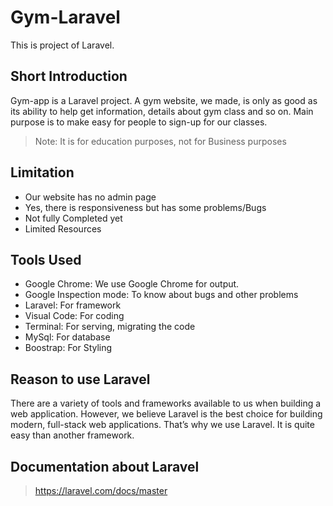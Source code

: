 # Gym-Laravel

This is project of Laravel.

## Short Introduction

Gym-app is a Laravel project. A gym website, we made, is only as good as its ability to help get information, details about gym class and so on. Main purpose is to make easy for people to sign-up for our classes.

> Note: It is for education purposes, not for Business purposes

## Limitation

- Our website has no admin page
- Yes, there is responsiveness but has some problems/Bugs
- Not fully Completed yet
- Limited Resources

## Tools Used 

- Google Chrome: We use Google Chrome for output.
- Google Inspection mode: To know about bugs and other problems
- Laravel: For framework
- Visual Code: For coding
- Terminal: For serving, migrating the code
- MySql: For database
- Boostrap: For Styling

## Reason to use Laravel

There are a variety of tools and frameworks available to us when building a web application. However, we believe Laravel is the best choice for building modern, full-stack web applications. That’s why we use Laravel. It is quite easy than another framework.

## Documentation about Laravel

> https://laravel.com/docs/master

